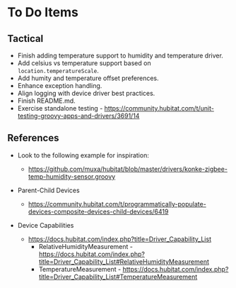# To Do Items

## Tactical

* Finish adding temperature support to humidity and temperature driver.
* Add celsius vs temperature support based on `location.temperatureScale`.
* Add humity and temperature offset preferences.
* Enhance exception handling.
* Align logging with device driver best practices.
* Finish README.md.
* Exercise standalone testing - https://community.hubitat.com/t/unit-testing-groovy-apps-and-drivers/3691/14

## References

* Look to the following example for inspiration:
  * https://github.com/muxa/hubitat/blob/master/drivers/konke-zigbee-temp-humidity-sensor.groovy

* Parent-Child Devices
  * https://community.hubitat.com/t/programmatically-populate-devices-composite-devices-child-devices/6419

* Device Capabilities
  * https://docs.hubitat.com/index.php?title=Driver_Capability_List
    * RelativeHumidityMeasurement - https://docs.hubitat.com/index.php?title=Driver_Capability_List#RelativeHumidityMeasurement
    * TemperatureMeasurement - https://docs.hubitat.com/index.php?title=Driver_Capability_List#TemperatureMeasurement
